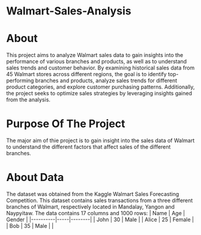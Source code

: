 # Walmart-Sales-Analysis
# About

This project aims to analyze Walmart sales data to gain insights into the performance of various branches and products, as well as to understand sales trends and customer behavior. By examining historical sales data from 45 Walmart stores across different regions, the goal is to identify top-performing branches and products, analyze sales trends for different product categories, and explore customer purchasing patterns. Additionally, the project seeks to optimize sales strategies by leveraging insights gained from the analysis.

# Purpose Of The Project

The major aim of thie project is to gain insight into the sales data of Walmart to understand the different factors that affect sales of the different branches.

# About Data

The dataset was obtained from the Kaggle Walmart Sales Forecasting Competition. This dataset contains sales transactions from a three different branches of Walmart, respectively located in Mandalay, Yangon and Naypyitaw. The data contains 17 columns and 1000 rows:
| Name     | Age | Gender |
|----------|-----|--------|
| John     | 30  | Male   |
| Alice    | 25  | Female |
| Bob      | 35  | Male   |
|
